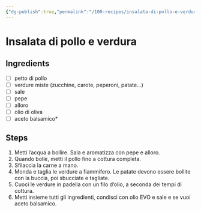 ```yaml
---
{"dg-publish":true,"permalink":"/100-recipes/insalata-di-pollo-e-verdura/"}
---
```


# Insalata di pollo e verdura
## Ingredients
- [ ] petto di pollo
- [ ] verdure miste (zucchine, carote, peperoni, patate…)
- [ ] sale
- [ ] pepe
- [ ] alloro
- [ ] olio di oliva
- [ ] aceto balsamico*
## Steps
1. Metti l’acqua a bollire. Sala e aromatizza con pepe e alloro.
2. Quando bolle, metti il pollo fino a cottura completa.
3. Sfilaccia la carne a mano.
4. Monda e taglia le verdure a fiammifero. Le patate devono essere bollite con la buccia, poi sbucciate e tagliate.
5. Cuoci le verdure in padella con un filo d’olio, a seconda dei tempi di cottura.
6. Metti insieme tutti gli ingredienti, condisci con olio EVO e sale e se vuoi aceto balsamico.